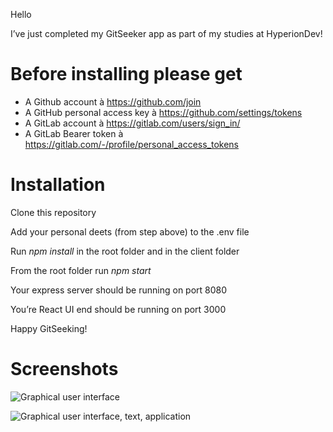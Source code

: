 ﻿Hello 

I’ve just completed my GitSeeker app as part of my studies at HyperionDev! 

# Before installing please get
- A Github account à <https://github.com/join>
- A GitHub personal access key à <https://github.com/settings/tokens>
- A GitLab account à <https://gitlab.com/users/sign_in/>
- A GitLab Bearer token à <https://gitlab.com/-/profile/personal_access_tokens> 


# Installation

Clone this repository

Add your personal deets (from step above) to the .env file

Run *npm install* in the root folder and in the client folder

From the root folder run *npm start*

Your express server should be running on port 8080

You’re React UI end should be running on port 3000

Happy GitSeeking!

# Screenshots
![Graphical user interface](/KatherineOracle/gitSeeker/blob/main/screenshot-1.png?raw=true)

![Graphical user interface, text, application](/KatherineOracle/gitSeeker/blob/main/screenshot-2.png?raw=true)





